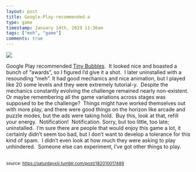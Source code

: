 ```yaml
---
layout: post
title: Google-Play-recommended-a
type: game
timestamp: January 14th, 2019 11:36am
tags: ["meh", "game"]
comments: true
---
```

<img src="https://saturdayxiii.github.io/media/182010017489.gif"/>

Google Play recommended <a href="https://play.google.com/store/apps/details?id=com.pinestreetcodeworks.TinyBubbles" target="_blank">Tiny Bubbles</a>.  It looked nice and boasted a bunch of “awards”, so I figured I’d give it a shot.  I later uninstalled with a resounding “meh”.
It had good mechanics and nice animation, but I played like 20 some levels and they were extremely tutorial-y.  Despite the mechanics constantly evolving the challenge remained nearly non-existent.  Or maybe remembering all the game variations across stages was supposed to be the challenge?  Things might have worked themselves out with more play, and there were good things on the horizon like arcade and puzzle modes, but the ads were taking hold.  Buy this, look at that, refill your energy.  Notification!  Notification.
Sorry, but too little, too late; uninstalled.  I’m sure there are people that would enjoy this game a lot, it certainly didn’t seem too bad, but I don’t want to develop a tolerance for this kind of spam.  I didn’t even look at how much they were asking to play unhindered.  Someone else can experiment, I’ve got other things to play.<br/><br/>
 
  
<small>source: https://saturdayxiii.tumblr.com/post/182010017489</small>